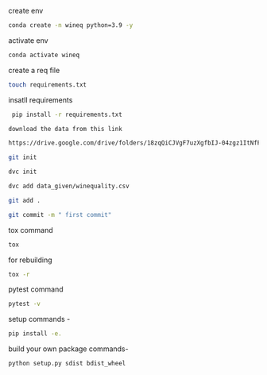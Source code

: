 create env 
```bash
conda create -n wineq python=3.9 -y

```

activate env
``` bash
conda activate wineq 

```
create a req file 
``` bash
touch requirements.txt
``` 


insatll requirements
``` bash
 pip install -r requirements.txt

```
``` bash
download the data from this link 

https://drive.google.com/drive/folders/18zqQiCJVgF7uzXgfbIJ-04zgz1ItNfF5?usp=sharing 
``` 

``` bash 
git init 
``` 

``` bash
dvc init 
``` 

``` bash
dvc add data_given/winequality.csv
``` 

``` bash
git add .
``` 

``` bash
git commit -m " first commit"

``` 
tox command
``` bash
tox
```
for rebuilding
```bash
tox -r
```
pytest command
```bash
pytest -v
```

setup commands -
```bash
pip install -e.
```

build your own package commands-
```bash
python setup.py sdist bdist_wheel
```